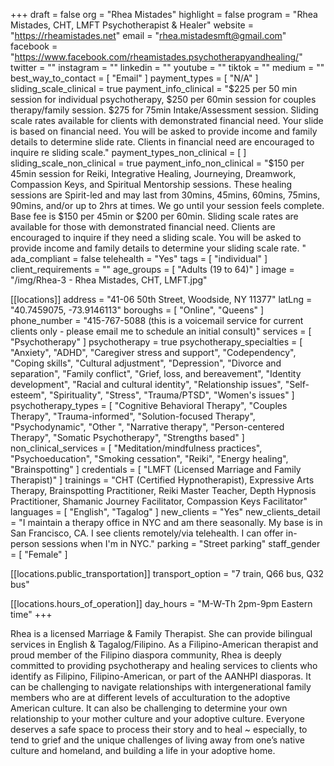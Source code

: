 +++
draft = false
org = "Rhea Mistades"
highlight = false
program = "Rhea Mistades, CHT, LMFT Psychotherapist & Healer"
website = "https://rheamistades.net"
email = "rhea.mistadesmft@gmail.com"
facebook = "https://www.facebook.com/rheamistades.psychotherapyandhealing/"
twitter = ""
instagram = ""
linkedin = ""
youtube = ""
tiktok = ""
medium = ""
best_way_to_contact = [ "Email" ]
payment_types = [ "N/A" ]
sliding_scale_clinical = true
payment_info_clinical = "$225 per 50 min session for individual psychotherapy, $250 per 60min session for couples therapy/family session. $275 for 75min Intake/Assessment session.  Sliding scale rates available for clients with demonstrated financial need. Your slide is based on financial need. You will be asked to provide income and family details to determine slide rate. Clients in financial need are encouraged to inquire re sliding scale."
payment_types_non_clinical = [ ]
sliding_scale_non_clinical = true
payment_info_non_clinical = "$150 per 45min session for Reiki, Integrative Healing, Journeying, Dreamwork, Compassion Keys, and Spiritual Mentorship sessions. These healing sessions are Spirit-led and may last from 30mins, 45mins, 60mins, 75mins, 90mins, and/or up to 2hrs at times.  We go until your session feels complete.  Base fee is $150 per 45min or $200 per 60min.  Sliding scale rates are available for those with demonstrated financial need. Clients are encouraged to inquire if they need a sliding scale.  You will be asked to provide income and family details to determine your sliding scale rate. "
ada_compliant = false
telehealth = "Yes"
tags = [ "individual" ]
client_requirements = ""
age_groups = [ "Adults (19 to 64)" ]
image = "/img/Rhea-3 - Rhea Mistades, CHT, LMFT.jpg"

[[locations]]
address = "41-06 50th Street, Woodside, NY 11377"
latLng = "40.7459075, -73.9146113"
boroughs = [ "Online", "Queens" ]
phone_number = "415-767-5088 (this is a voicemail service for current clients only - please email me to schedule an initial consult)"
services = [ "Psychotherapy" ]
psychotherapy = true
psychotherapy_specialties = [
  "Anxiety",
  "ADHD",
  "Caregiver stress and support",
  "Codependency",
  "Coping skills",
  "Cultural adjustment",
  "Depression",
  "Divorce and separation",
  "Family conflict",
  "Grief, loss, and bereavement",
  "Identity development",
  "Racial and cultural identity",
  "Relationship issues",
  "Self-esteem",
  "Spirituality",
  "Stress",
  "Trauma/PTSD",
  "Women's issues"
]
psychotherapy_types = [
  "Cognitive Behavioral Therapy",
  "Couples Therapy",
  "Trauma-informed",
  "Solution-focused Therapy",
  "Psychodynamic",
  "Other ",
  "Narrative therapy",
  "Person-centered Therapy",
  "Somatic Psychotherapy",
  "Strengths based"
]
non_clinical_services = [
  "Meditation/mindfulness practices",
  "Psychoeducation",
  "Smoking cessation",
  "Reiki",
  "Energy healing",
  "Brainspotting"
]
credentials = [ "LMFT (Licensed Marriage and Family Therapist)" ]
trainings = "CHT (Certified Hypnotherapist), Expressive Arts Therapy, Brainspotting Practitioner, Reiki Master Teacher, Depth Hypnosis Practitioner, Shamanic Journey Facilitator, Compassion Keys Facilitator"
languages = [ "English", "Tagalog" ]
new_clients = "Yes"
new_clients_detail = "I maintain a therapy office in NYC and am there seasonally. My base is in San Francisco, CA.  I see clients remotely/via telehealth.  I can offer in-person sessions when I'm in NYC."
parking = "Street parking"
staff_gender = [ "Female" ]

  [[locations.public_transportation]]
  transport_option = "7 train, Q66 bus, Q32 bus"

  [[locations.hours_of_operation]]
  day_hours = "M-W-Th 2pm-9pm Eastern time"
+++


Rhea is a licensed Marriage & Family Therapist. She can provide bilingual services in English & Tagalog/Filipino. As a Filipino-American therapist and proud member of the Filipino diaspora community, Rhea is deeply committed to providing psychotherapy and healing services to clients who identify as Filipino, Filipino-American, or part of the AANHPI diasporas. It can be challenging to navigate relationships with intergenerational family members who are at different levels of acculturation to the adoptive American culture. It can also be challenging to determine your own relationship to your mother culture and your adoptive culture. Everyone deserves a safe space to process their story and to heal \~ especially, to tend to grief and the unique challenges of living away from one’s native culture and homeland, and building a life in your adoptive home.

